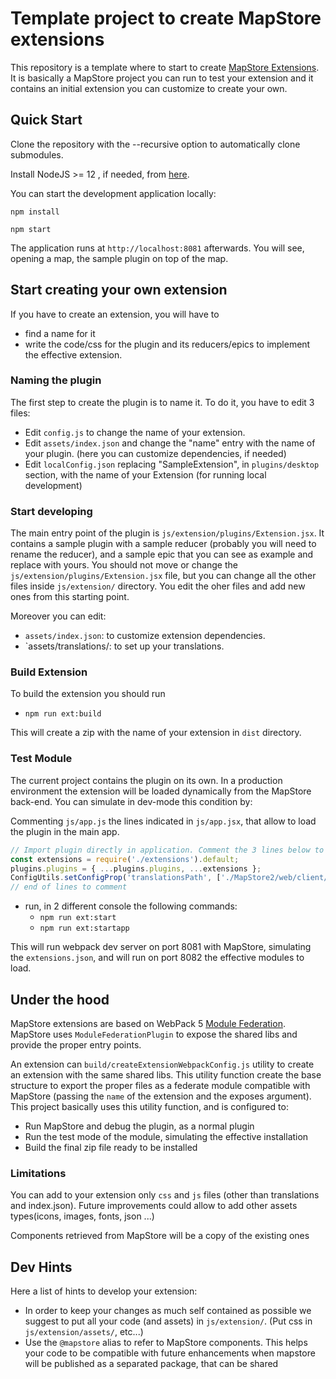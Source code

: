 # Template project to create MapStore extensions

This repository is a template where to start to create [MapStore Extensions](https://mapstore.readthedocs.io/en/latest/developer-guide/extensions/).
It is basically a MapStore project you can run to test your extension and it contains an initial extension you can customize to create your own.

## Quick Start

Clone the repository with the --recursive option to automatically clone submodules.

Install NodeJS >= 12 , if needed, from [here](https://nodejs.org/en/download/releases/).

You can start the development application locally:

`npm install`

`npm start`

The application runs at `http://localhost:8081` afterwards. You will see, opening a map, the sample plugin on top of the map.


## Start creating your own extension

If you have to create an extension, you will have to

- find a name for it
- write the code/css for the plugin and its reducers/epics to implement the effective extension.

### Naming the plugin

The first step to create the plugin is to name it. To do it, you have to edit 3 files:

- Edit `config.js` to change the name of your extension.
- Edit `assets/index.json` and change the "name" entry with the name of your plugin. (here you can customize dependencies, if needed)
- Edit `localConfig.json` replacing "SampleExtension", in `plugins/desktop` section, with the name of your Extension (for running local development)

### Start developing

The main entry point of the plugin is `js/extension/plugins/Extension.jsx`. It contains a sample plugin with a sample reducer (probably you will need to rename the reducer), and a sample epic that you can see as example and replace with yours.
You should not move or change the `js/extension/plugins/Extension.jsx` file, but you can change all the other files inside `js/extension/` directory. You edit the oher files and add new ones from this starting point.

Moreover you can edit:

- `assets/index.json`: to customize extension dependencies.
- `assets/translations/: to set up your translations.

### Build Extension

To build the extension you should run

- `npm run ext:build`

This will create a zip with the name of your extension in `dist` directory.


### Test Module

The current project contains the plugin on its own. In a production environment the extension will be loaded dynamically from the MapStore back-end.
You can simulate in dev-mode this condition by:

Commenting `js/app.js` the lines indicated in `js/app.jsx`, that allow to load the plugin in the main app.

```javascript
// Import plugin directly in application. Comment the 3 lines below to test the extension live.
const extensions = require('./extensions').default;
plugins.plugins = { ...plugins.plugins, ...extensions };
ConfigUtils.setConfigProp('translationsPath', ['./MapStore2/web/client/translations', './assets/translations']);
// end of lines to comment
```

- run, in 2 different console the following commands:
  - `npm run ext:start`
  - `npm run ext:startapp`

This will run webpack dev server on port 8081 with MapStore, simulating the `extensions.json`, and will run on port 8082 the effective modules to load.

## Under the hood

MapStore extensions are based on WebPack 5 [Module Federation](https://webpack.js.org/concepts/module-federation/).
MapStore uses `ModuleFederationPlugin` to expose the shared libs and provide the proper entry points.

An extension can `build/createExtensionWebpackConfig.js` utility to create an extension with the same shared libs.
This utility function create the base structure to export the proper files as a federate module compatible with MapStore (passing the `name` of the extension and the exposes argument).
This project basically uses this utility function, and is configured to:

- Run MapStore and debug the plugin, as a normal plugin
- Run the test mode of the module, simulating the effective installation
- Build the final zip file ready to be installed

### Limitations

You can add to your extension only `css` and `js` files (other than translations and index.json). Future improvements could allow to add other assets types(icons, images, fonts, json ...)

Components retrieved from MapStore will be a copy of the existing ones

## Dev Hints

Here a list of hints to develop your extension:

- In order to keep your changes as much self contained as possible we suggest to put all your code (and assets) in `js/extension/`. (Put css in `js/extension/assets/`, etc...)
- Use the `@mapstore` alias to refer to MapStore components. This helps your code to be compatible with future enhancements when mapstore will be published as a separated package, that can be shared




